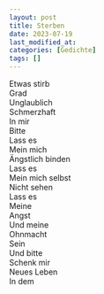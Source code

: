 ```yaml
---
layout: post
title: Sterben
date: 2023-07-19
last_modified_at:
categories: [Gedichte]
tags: []
---
```


Etwas stirb  
Grad  
Unglaublich  
Schmerzhaft  
In mir  
Bitte  
Lass es  
Mein mich  
Ängstlich binden  
Lass es  
Mein mich selbst  
Nicht sehen  
Lass es  
Meine  
Angst  
Und meine  
Ohnmacht  
Sein  
Und bitte  
Schenk mir  
Neues Leben  
In dem